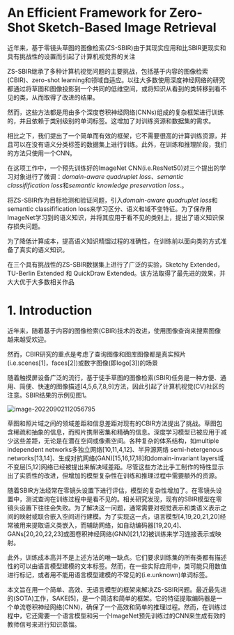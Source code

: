 # An Efficient Framework for Zero-Shot Sketch-Based Image Retrieval

近年来，基于零镜头草图的图像检索(ZS-SBIR)由于其现实应用和比SBIR更现实和具有挑战性的设置而引起了计算机视觉界的关注

ZS-SBIR继承了多种计算机视觉问题的主要挑战，包括基于内容的图像检索(CBIR)、zero-shot learning和领域自适应。以往大多数使用深度神经网络的研究都通过将草图和图像投影到一个共同的低维空间，或将知识从看到的类转移到看不见的类，从而取得了改进的结果。

然而，这些方法都是用由多个深度卷积神经网络(CNNs)组成的复杂框架进行训练的，并且依赖于类别级别的单词标签。这增加了对训练资源和数据集的需求。

相比之下，我们提出了一个简单而有效的框架，它不需要很高的计算训练资源，并且可以在没有语义分类标签的数据集上进行训练。此外，在训练和推理阶段，我们的方法只使用一个CNN。

在这项工作中，一个预先训练好的ImageNet CNN(i.e.ResNet50)对三个提出的学习对象进行了微调：*domain-aware* *quadruplet loss*、*semantic classifification loss*和*semantic knowledge preservation loss*.。

将ZS-SBIR作为目标检测和验证问题，引入*domain-aware* *quadruplet loss*和semantic classifification loss来学习区分、语义和域不变特征。为了保存用ImageNet学习到的语义知识，并将其应用于看不见的类别上，提出了语义知识保存损失问题。

为了降低计算成本，提高语义知识精馏过程的准确性，在训练前以面向类的方式准备了真实的语义知识。

在三个具有挑战性的ZS-SBIR数据集上进行了广泛的实验，Sketchy Extended，TU-Berlin Extended 和 QuickDraw Extended。该方法取得了最先进的效果，并大大优于大多数相关作品



# **1. Introduction**

近年来，随着基于内容的图像检索(CBIR)技术的改进，使用图像查询来搜索图像越来越受欢迎。

然而，CBIR研究的重点是考虑了查询图像和图库图像都是真实照片(i.e.scenes[1]，faces[2])或数字图像(即logo[3])的场景

随着触摸屏设备广泛的流行，基于徒手草图的图像检索(SBIR)任务是一种方便、通用、简便、快速的图像描述[4,5,6,7,8,9]方法，因此引起了计算机视觉(CV)社区的注意。SBIR结果的示例见图1。

![image-20220902112056795](D:\文献阅读\image\image-20220902112056795.png)

草图和照片域之间的领域差距和信息差距对现有的CBIR方法提出了挑战。草图包含稀疏和抽象的信息，而照片携带密集和精确的信息。深度学习模型已被应用于减少这些差距，无论是在潜在空间或像素空间。各种复杂的体系结构，如multiple independent networks多独立网络[10,11,4,12]、半异源网络 semi-hetergenous networks[13,14]、生成对抗网络(GAN)[15,16,17,18]和domain-invariant layers域不变层[5,12]网络已经被提出来解决域差距。尽管这些方法比手工制作的特性显示出了实质性的改进，但增加的模型复杂性在训练和推理过程中需要额外的资源。

随着SBIR方法经常在零镜头设置下进行评估，模型的复杂性增加了。在零镜头设置中，测试查询在训练过程中是看不见的。相关研究发现，现有的SBIR模型在零镜头设置下往往会失败。为了解决这一问题，通常需要对视觉表示和类语义表示之间的映射或联合嵌入空间进行建模。为了实现这一点，语言模型[4,19,20,21,20]经常被用来提取语义类嵌入，而辅助网络，如自动编码器[19,20,4]、GANs[20,20,22,23]或图卷积神经网络(GNN)[21,12]被训练来学习连接表示或映射。

此外，训练成本高并不是上述方法的唯一缺点。它们要求训练集的所有类都有描述性的可以由语言模型建模的文本标签。然而，在一些实际应用中，类可能只用数值进行标记，或者用不能用语言模型建模的不常见的(i.e.unknown)单词标签。

本文旨在用一个简单、高效、无语言模型的框架来解决ZS-SBIR问题。最近最先进的(SOTA)工作，SAKE[5]，是一个简洁和简单的框架。它的特征提取编码器是一个单流卷积神经网络(CNN)，确保了一个高效和简单的推理过程。然而，在训练过程中，它还需要一个语言模型和另一个ImageNet预先训练过的CNN来生成有效的教师信号来进行知识蒸馏。